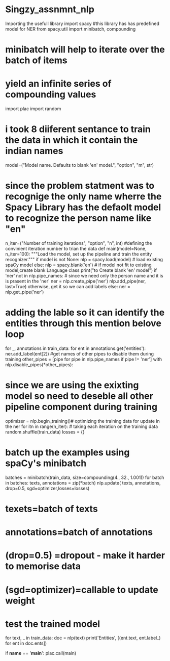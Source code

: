 # Singzy_assnmnt_nlp
Importing the usefull library 
import spacy #this library has has predefined model for NER
from spacy.util import minibatch, compounding
# minibatch will help to iterate over the batch of items
# yield an infinite series of compounding values
import plac
import random
# i took 8 diiferent sentance to train the data in which it contain the indian names
model=("Model name. Defaults to blank 'en' model.", "option", "m", str)
# since the problem statment was to recognige the only name wherre the Spacy Library has the defaolt model to recognize the person name like "en"
n_iter=("Number of training iterations", "option", "n", int)
#defining the convinient iteration number to trian the data
def main(model=None, n_iter=100):
"""Load the model, set up the pipeline and train the entity recognizer."""
if model is not None:
nlp = spacy.load(model)  # load existing spaCy model
else:
nlp = spacy.blank('en')  # if model not fit to existing model,create blank Language class
print("to Create blank 'en' model")
if 'ner' not in nlp.pipe_names: # since we need only the person name and it is is prasent in the 'ner'
ner = nlp.create_pipe('ner')
nlp.add_pipe(ner, last=True)
otherwise, get it so we can add labels
else:
ner = nlp.get_pipe('ner')
# adding the lable so it can identify the entities through this mention belove loop
for _, annotations in train_data:
for ent in annotations.get('entities'):
ner.add_label(ent[2])
#get names of other pipes to disable them during training
other_pipes = [pipe for pipe in nlp.pipe_names if pipe != 'ner']
with nlp.disable_pipes(*other_pipes): 
 # since we are using the exixting model so need to deseble all other pipeline component during training
 optimizer = nlp.begin_training()# optimizing the training data for update in the ner
 for itn in range(n_iter): # taking each iteration on the training data
 random.shuffle(train_data)
 losses = {}
 # batch up the examples using spaCy's minibatch
 batches = minibatch(train_data, size=compounding(4., 32., 1.001))
 for batch in batches:
 texts, annotations = zip(*batch)
 nlp.update( texts, annotations, drop=0.5, sgd=optimizer,losses=losses)
 # texets=batch of texts
 #  annotations=batch of annotations
 # (drop=0.5) =dropout - make it harder to memorise data
 # (sgd=optimizer)=callable to update weight

 # test the trained model
  for text, _ in train_data:
  doc = nlp(text)
  print('Entities', [(ent.text, ent.label_) for ent in doc.ents])
        
if __name__ == '__main__':
    plac.call(main)
